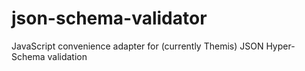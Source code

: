 # json-schema-validator
JavaScript convenience adapter for (currently Themis) JSON Hyper-Schema validation
